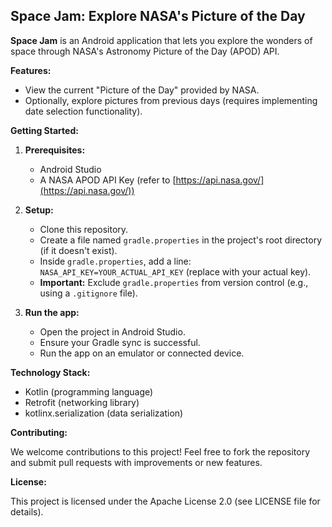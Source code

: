 ## Space Jam: Explore NASA's Picture of the Day

**Space Jam** is an Android application that lets you explore the wonders of space through NASA's Astronomy Picture of the Day (APOD) API. 

**Features:**

- View the current "Picture of the Day" provided by NASA.
- Optionally, explore pictures from previous days (requires implementing date selection functionality).

**Getting Started:**

1. **Prerequisites:**
    - Android Studio
    - A NASA APOD API Key (refer to [https://api.nasa.gov/](https://api.nasa.gov/))

2. **Setup:**
    - Clone this repository.
    - Create a file named `gradle.properties` in the project's root directory (if it doesn't exist).
    - Inside `gradle.properties`, add a line: `NASA_API_KEY=YOUR_ACTUAL_API_KEY` (replace with your actual key).
    - **Important:** Exclude `gradle.properties` from version control (e.g., using a `.gitignore` file).

3. **Run the app:**
    - Open the project in Android Studio.
    - Ensure your Gradle sync is successful.
    - Run the app on an emulator or connected device.

**Technology Stack:**

- Kotlin (programming language)
- Retrofit (networking library)
- kotlinx.serialization (data serialization)

**Contributing:**

We welcome contributions to this project! Feel free to fork the repository and submit pull requests with improvements or new features. 

**License:**

This project is licensed under the Apache License 2.0 (see LICENSE file for details).
